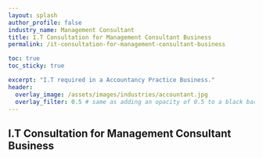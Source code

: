 ```yaml
---
layout: splash 
author_profile: false 
industry_name: Management Consultant
title: I.T Consultation for Management Consultant Business
permalink: /it-consultation-for-management-consultant-business

toc: true
toc_sticky: true

excerpt: "I.T required in a Accountancy Practice Business."
header:
  overlay_image: /assets/images/industries/accountant.jpg
  overlay_filter: 0.5 # same as adding an opacity of 0.5 to a black background
---
```


## I.T Consultation for Management Consultant Business